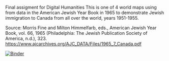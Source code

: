 Final assigment for Digital Humanities
This is one of 4 world maps using from data in the American Jewish Year Book in 1965 to demonstrate Jewish immigration to Canada from all over the world, years 1951-1955.


Source: Morris Fine and Milton Himmelfarb, eds., American Jewish Year Book, vol. 66, 1965 (Philadelphia: The Jewish Publication Society of America, n.d.), 323. https://www.ajcarchives.org/AJC_DATA/Files/1965_7_Canada.pdf 

[![Binder](https://mybinder.org/badge_logo.svg)](https://mybinder.org/v2/gh/keanna-r/FinalAssignment_Map02.git/main)
